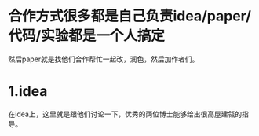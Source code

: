 # 合作方式很多都是自己负责idea/paper/代码/实验都是一个人搞定
然后paper就是找他们合作帮忙一起改，润色，然后加作者们。

# 1.idea
在idea上，这里就是跟他们讨论一下，优秀的两位博士能够给出很高屋建瓴的指导。

